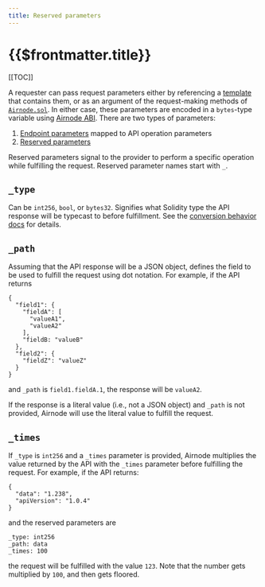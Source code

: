 ```yaml
---
title: Reserved parameters
---
```


# {{$frontmatter.title}}

[[TOC]]

A requester can pass request parameters either by referencing a [template](/request-response-protocol/template.md) that contains them, or as an argument of the request-making methods of [`Airnode.sol`](/request-response-protocol/general-structure.md#airnodesol).
In either case, these parameters are encoded in a `bytes`-type variable using [Airnode ABI](/airnode/airnode-abi-specifications.md).
There are two types of parameters:

1. [Endpoint parameters](https://github.com/api3dao/api3-docs/blob/master/airnode/ois.md#55-parameters) mapped to API operation parameters
1. [Reserved parameters](https://github.com/api3dao/api3-docs/blob/master/airnode/ois.md#54-reservedparameters)

Reserved parameters signal to the provider to perform a specific operation while fulfilling the request.
Reserved parameter names start with `_`.

## `_type`

Can be `int256`, `bool`, or `bytes32`.
Signifies what Solidity type the API response will be typecast to before fulfillment.
See the [conversion behavior docs](https://github.com/api3dao/airnode/tree/master/packages/adapter#conversion-behaviour) for details.

## `_path`

Assuming that the API response will be a JSON object, defines the field to be used to fulfill the request using dot notation.
For example, if the API returns
```
{
  "field1": {
    "fieldA": [
      "valueA1",
      "valueA2"
    ],
    "fieldB: "valueB"
  },
  "field2": {
    "fieldZ": "valueZ"
  }
}
```
and `_path` is `field1.fieldA.1`, the response will be `valueA2`.

If the response is a literal value (i.e., not a JSON object) and `_path` is not provided, Airnode will use the literal value to fulfill the request.

## `_times`

If `_type` is `int256` and a `_times` parameter is provided, Airnode multiplies the value returned by the API with the `_times` parameter before fulfilling the request.
For example, if the API returns:
```
{
  "data": "1.238",
  "apiVersion": "1.0.4"
}
```
and the reserved parameters are
```
_type: int256
_path: data
_times: 100
```
the request will be fulfilled with the value `123`.
Note that the number gets multiplied by `100`, and then gets floored.
